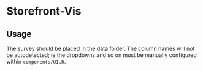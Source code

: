 # Storefront-Vis

## Usage
The survey should be placed in the data folder. The column names will not be autodetected; ie the dropdowns and so on must be manually configured within `components/UI.R`.

